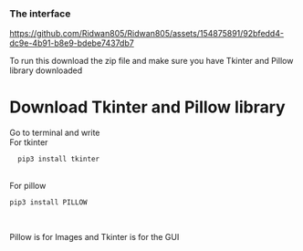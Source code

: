 ### The interface

https://github.com/Ridwan805/Ridwan805/assets/154875891/92bfedd4-dc9e-4b91-b8e9-bdebe7437db7

<p>To run this download the zip file and make sure you have Tkinter and Pillow library downloaded </p>

# Download Tkinter and Pillow library

<p> Go to terminal and write <br>For tkinter

```
  pip3 install tkinter
```
<br>For pillow

```
pip3 install PILLOW
```
<br>

Pillow is for Images and Tkinter is for the GUI
</p>

